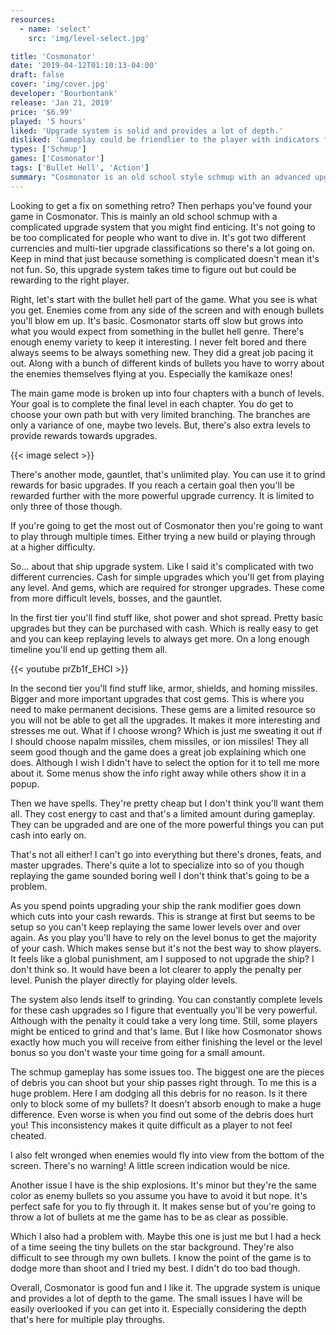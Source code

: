 ```yaml
---
resources:
  - name: 'select'
    src: 'img/level-select.jpg'

title: 'Cosmonator'
date: '2019-04-12T01:10:13-04:00'
draft: false
cover: 'img/cover.jpg'
developer: 'Bourbontank'
release: 'Jan 21, 2019'
price: '$6.99'
played: '5 hours'
liked: 'Upgrade system is solid and provides a lot of depth.'
disliked: 'Gameplay could be friendlier to the player with indicators for ships coming onto the screen and consistent debris.'
types: ['Schmup']
games: ['Cosmonator']
tags: ['Bullet Hell', 'Action']
summary: "Cosmonator is an old school style schmup with an advanced upgrade system that makes the game fun! It's also great that you are locked into upgrades and can't collect them all. This way you have to make tough decisions and replay the game to see everything."
---
```


Looking to get a fix on something retro? Then perhaps you've found your game in Cosmonator. This is mainly an old school schmup with a complicated upgrade system that you might find enticing. It's not going to be too complicated for people who want to dive in. It's got two different currencies and multi-tier upgrade classifications so there's a lot going on. Keep in mind that just because something is complicated doesn't mean it's not fun. So, this upgrade system takes time to figure out but could be rewarding to the right player.

Right, let's start with the bullet hell part of the game. What you see is what you get. Enemies come from any side of the screen and with enough bullets you'll blow em up. It's basic. Cosmonator starts off slow but grows into what you would expect from something in the bullet hell genre. There's enough enemy variety to keep it interesting. I never felt bored and there always seems to be always something new. They did a great job pacing it out. Along with a bunch of different kinds of bullets you have to worry about the enemies themselves flying at you. Especially the kamikaze ones!

The main game mode is broken up into four chapters with a bunch of levels. Your goal is to complete the final level in each chapter. You do get to choose your own path but with very limited branching. The branches are only a variance of one, maybe two levels. But, there's also extra levels to provide rewards towards upgrades.

{{< image select >}}

There's another mode, gauntlet, that's unlimited play. You can use it to grind rewards for basic upgrades. If you reach a certain goal then you'll be rewarded further with the more powerful upgrade currency. It is limited to only three of those though.

If you're going to get the most out of Cosmonator then you're going to want to play through multiple times. Either trying a new build or playing through at a higher difficulty.

So... about that ship upgrade system. Like I said it's complicated with two different currencies. Cash for simple upgrades which you'll get from playing any level. And gems, which are required for stronger upgrades. These come from more difficult levels, bosses, and the gauntlet.

In the first tier you'll find stuff like, shot power and shot spread. Pretty basic upgrades but they can be purchased with cash. Which is really easy to get and you can keep replaying levels to always get more. On a long enough timeline you'll end up getting them all.

{{< youtube prZb1f_EHCI >}}

In the second tier you'll find stuff like, armor, shields, and homing missiles. Bigger and more important upgrades that cost gems. This is where you need to make permanent decisions. These gems are a limited resource so you will not be able to get all the upgrades. It makes it more interesting and stresses me out. What if I choose wrong? Which is just me sweating it out if I should choose napalm missiles, chem missiles, or ion missiles! They all seem good though and the game does a great job explaining which one does. Although I wish I didn't have to select the option for it to tell me more about it. Some menus show the info right away while others show it in a popup.

Then we have spells. They're pretty cheap but I don't think you'll want them all. They cost energy to cast and that's a limited amount during gameplay. They can be upgraded and are one of the more powerful things you can put cash into early on.

That's not all either! I can't go into everything but there's drones, feats, and master upgrades. There's quite a lot to specialize into so of you though replaying the game sounded boring well I don't think that's going to be a problem.

As you spend points upgrading your ship the rank modifier goes down which cuts into your cash rewards. This is strange at first but seems to be setup so you can't keep replaying the same lower levels over and over again. As you play you'll have to rely on the level bonus to get the majority of your cash. Which makes sense but it's not the best way to show players. It feels like a global punishment, am I supposed to not upgrade the ship? I don't think so. It would have been a lot clearer to apply the penalty per level. Punish the player directly for playing older levels.

The system also lends itself to grinding. You can constantly complete levels for these cash upgrades so I figure that eventually you'll be very powerful. Although with the penalty it could take a very long time. Still, some players might be enticed to grind and that's lame. But I like how Cosmonator shows exactly how much you will receive from either finishing the level or the level bonus so you don't waste your time going for a small amount.

The schmup gameplay has some issues too. The biggest one are the pieces of debris you can shoot but your ship passes right through. To me this is a huge problem. Here I am dodging all this debris for no reason. Is it there only to block some of my bullets? It doesn't absorb enough to make a huge difference. Even worse is when you find out some of the debris does hurt you! This inconsistency makes it quite difficult as a player to not feel cheated.

I also felt wronged when enemies would fly into view from the bottom of the screen. There's no warning! A little screen indication would be nice.

Another issue I have is the ship explosions. It's minor but they're the same color as enemy bullets so you assume you have to avoid it but nope. It's perfect safe for you to fly through it. It makes sense but of you're going to throw a lot of bullets at me the game has to be as clear as possible.

Which I also had a problem with. Maybe this one is just me but I had a heck of a time seeing the tiny bullets on the star background. They're also difficult to see through my own bullets. I know the point of the game is to dodge more than shoot and I tried my best. I didn't do too bad though.

Overall, Cosmonator is good fun and I like it. The upgrade system is unique and provides a lot of depth to the game. The small issues I have will be easily overlooked if you can get into it. Especially considering the depth that's here for multiple play throughs.
